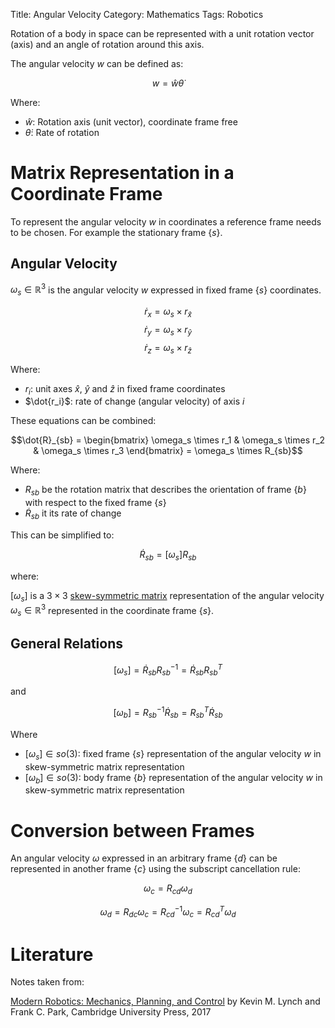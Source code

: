 Title: Angular Velocity 
Category: Mathematics
Tags: Robotics

Rotation of a body in space can be represented with a unit rotation vector
(axis) and an angle of rotation around this axis.

The angular velocity $w$ can be defined as:

$$w = \hat{w} \dot{\theta}$$

Where:

- $\hat{w}$: Rotation axis (unit vector), coordinate frame free
- $\dot{\theta}$: Rate of rotation

# Matrix Representation in a Coordinate Frame

To represent the angular velocity $w$ in coordinates a reference
frame needs to be chosen. For example the stationary frame $\{s\}$.


## Angular Velocity

$\omega_s \in \mathbb{R}^3$ is the angular velocity $w$ expressed in
fixed frame $\{s\}$ coordinates.

$$\dot{r}_x = \omega_s \times r_{\hat{x}}$$
$$\dot{r}_y = \omega_s \times r_{\hat{y}}$$
$$\dot{r}_z = \omega_s \times r_{\hat{z}}$$


Where:

- $r_i$: unit axes $\hat{x}$, $\hat{y}$ and $\hat{z}$ in fixed frame coordinates
- $\dot{r_i}$: rate of change (angular velocity) of axis $i$


These equations can be combined:

$$\dot{R}_{sb} = \begin{bmatrix}
\omega_s \times r_1 & \omega_s \times r_2 &  \omega_s \times r_3
\end{bmatrix} = \omega_s \times R_{sb}$$


Where:

- $R_{sb}$ be the rotation matrix that describes the orientation of frame $\{b\}$ with respect to the fixed frame $\{s\}$
- $\dot{R}_{sb}$ it its rate of change

This can be simplified to:

$$\dot{R}_{sb} = [\omega_s]R_{sb}$$

where:

$[\omega_s]$ is a $3 \times 3$ [skew-symmetric matrix]({filename}/skew_symmetric_matrix.md) representation of  the angular velocity $\omega_s \in \mathbb{R}^3$ represented in the coordinate frame $\{s\}$.


## General Relations


$$[\omega_s] = \dot{R}_{sb}R_{sb}^{-1} = \dot{R}_{sb}R_{sb}^T$$

and

$$[\omega_b] = R_{sb}^{-1}\dot{R}_{sb}= R_{sb}^T\dot{R}_{sb}$$

Where

- $[\omega_s] \in so(3)$: fixed frame $\{s\}$ representation of the angular velocity $w$ in skew-symmetric matrix representation
- $[\omega_b] \in so(3)$: body frame $\{b\}$  representation of the angular velocity $w$ in skew-symmetric matrix representation 

# Conversion between Frames

An angular velocity $\omega$ expressed in an arbitrary frame $\{d\}$
can be represented in another frame $\{c\}$ using the 
subscript cancellation rule:

$$\omega_c = R_{cd}\omega_d$$

$$\omega_d = R_{dc}\omega_c = R^{-1}_{cd}\omega_c = R^T_{cd}\omega_d$$

# Literature

Notes taken from:

[Modern Robotics: Mechanics, Planning, and Control](http://hades.mech.northwestern.edu/index.php/Modern_Robotics) by Kevin M. Lynch and Frank C. Park, Cambridge University Press, 2017
